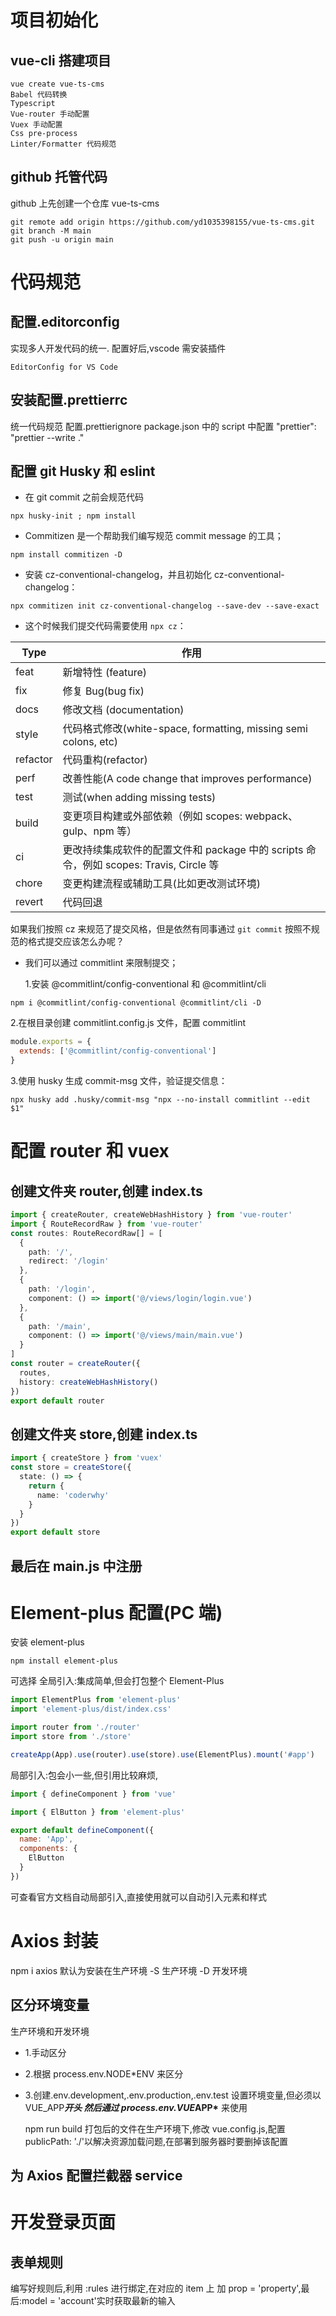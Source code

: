 # 项目初始化

## vue-cli 搭建项目

```shell
vue create vue-ts-cms
Babel 代码转换
Typescript
Vue-router 手动配置
Vuex 手动配置
Css pre-process
Linter/Formatter 代码规范
```

## github 托管代码

github 上先创建一个仓库 vue-ts-cms

```shell
git remote add origin https://github.com/yd1035398155/vue-ts-cms.git
git branch -M main
git push -u origin main
```

# 代码规范

## 配置.editorconfig

实现多人开发代码的统一.
配置好后,vscode 需安装插件

```
EditorConfig for VS Code
```

## 安装配置.prettierrc

统一代码规范
配置.prettierignore
package.json 中的 script 中配置
"prettier": "prettier --write ."

## 配置 git Husky 和 eslint

- 在 git commit 之前会规范代码

```shell
npx husky-init ; npm install
```

- Commitizen 是一个帮助我们编写规范 commit message 的工具；

```shell
npm install commitizen -D
```

- 安装 cz-conventional-changelog，并且初始化 cz-conventional-changelog：

```shell
npx commitizen init cz-conventional-changelog --save-dev --save-exact
```

- 这个时候我们提交代码需要使用 `npx cz`：

| Type     | 作用                                                                                   |
| -------- | -------------------------------------------------------------------------------------- |
| feat     | 新增特性 (feature)                                                                     |
| fix      | 修复 Bug(bug fix)                                                                      |
| docs     | 修改文档 (documentation)                                                               |
| style    | 代码格式修改(white-space, formatting, missing semi colons, etc)                        |
| refactor | 代码重构(refactor)                                                                     |
| perf     | 改善性能(A code change that improves performance)                                      |
| test     | 测试(when adding missing tests)                                                        |
| build    | 变更项目构建或外部依赖（例如 scopes: webpack、gulp、npm 等）                           |
| ci       | 更改持续集成软件的配置文件和 package 中的 scripts 命令，例如 scopes: Travis, Circle 等 |
| chore    | 变更构建流程或辅助工具(比如更改测试环境)                                               |
| revert   | 代码回退                                                                               |

如果我们按照 cz 来规范了提交风格，但是依然有同事通过 `git commit` 按照不规范的格式提交应该怎么办呢？

- 我们可以通过 commitlint 来限制提交；

  1.安装 @commitlint/config-conventional 和 @commitlint/cli

```shell
npm i @commitlint/config-conventional @commitlint/cli -D
```

2.在根目录创建 commitlint.config.js 文件，配置 commitlint

```js
module.exports = {
  extends: ['@commitlint/config-conventional']
}
```

3.使用 husky 生成 commit-msg 文件，验证提交信息：

```shell
npx husky add .husky/commit-msg "npx --no-install commitlint --edit $1"
```

# 配置 router 和 vuex

## 创建文件夹 router,创建 index.ts

```ts
import { createRouter, createWebHashHistory } from 'vue-router'
import { RouteRecordRaw } from 'vue-router'
const routes: RouteRecordRaw[] = [
  {
    path: '/',
    redirect: '/login'
  },
  {
    path: '/login',
    component: () => import('@/views/login/login.vue')
  },
  {
    path: '/main',
    component: () => import('@/views/main/main.vue')
  }
]
const router = createRouter({
  routes,
  history: createWebHashHistory()
})
export default router
```

## 创建文件夹 store,创建 index.ts

```ts
import { createStore } from 'vuex'
const store = createStore({
  state: () => {
    return {
      name: 'coderwhy'
    }
  }
})
export default store
```

## 最后在 main.js 中注册

# Element-plus 配置(PC 端)

安装 element-plus

```shell
npm install element-plus
```

可选择
全局引入:集成简单,但会打包整个 Element-Plus

```js
import ElementPlus from 'element-plus'
import 'element-plus/dist/index.css'

import router from './router'
import store from './store'

createApp(App).use(router).use(store).use(ElementPlus).mount('#app')
```

局部引入:包会小一些,但引用比较麻烦,

```js
import { defineComponent } from 'vue'

import { ElButton } from 'element-plus'

export default defineComponent({
  name: 'App',
  components: {
    ElButton
  }
})
```

可查看官方文档自动局部引入,直接使用就可以自动引入元素和样式

# Axios 封装

npm i axios
默认为安装在生产环境 -S 生产环境 -D 开发环境

## 区分环境变量

生产环境和开发环境

- 1.手动区分
- 2.根据 process.env.NODE\*ENV 来区分
- 3.创建.env.development,.env.production,.env.test 设置环境变量,但必须以 VUE_APP***开头
  然后通过 process.env.VUE*APP\*** 来使用

  npm run build 打包后的文件在生产环境下,修改 vue.config.js,配置 publicPath: './'以解决资源加载问题,在部署到服务器时要删掉该配置

## 为 Axios 配置拦截器 service

# 开发登录页面

## 表单规则

编写好规则后,利用 :rules 进行绑定,在对应的 item 上 加 prop = 'property',最后:model = 'account'实时获取最新的输入
